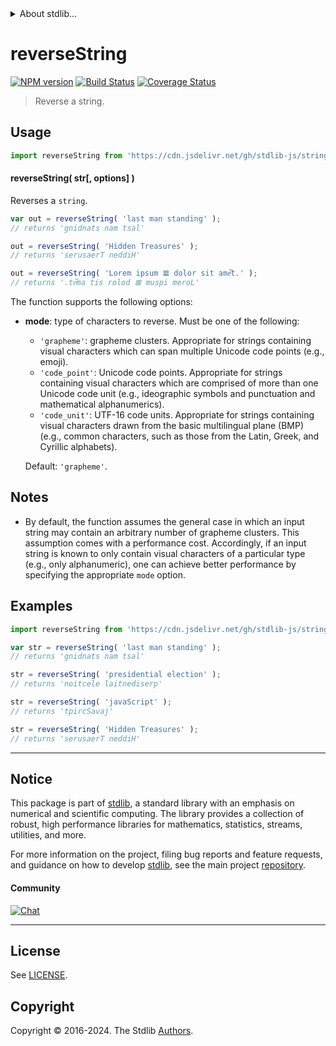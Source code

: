<!--

@license Apache-2.0

Copyright (c) 2018 The Stdlib Authors.

Licensed under the Apache License, Version 2.0 (the "License");
you may not use this file except in compliance with the License.
You may obtain a copy of the License at

   http://www.apache.org/licenses/LICENSE-2.0

Unless required by applicable law or agreed to in writing, software
distributed under the License is distributed on an "AS IS" BASIS,
WITHOUT WARRANTIES OR CONDITIONS OF ANY KIND, either express or implied.
See the License for the specific language governing permissions and
limitations under the License.

-->


<details>
  <summary>
    About stdlib...
  </summary>
  <p>We believe in a future in which the web is a preferred environment for numerical computation. To help realize this future, we've built stdlib. stdlib is a standard library, with an emphasis on numerical and scientific computation, written in JavaScript (and C) for execution in browsers and in Node.js.</p>
  <p>The library is fully decomposable, being architected in such a way that you can swap out and mix and match APIs and functionality to cater to your exact preferences and use cases.</p>
  <p>When you use stdlib, you can be absolutely certain that you are using the most thorough, rigorous, well-written, studied, documented, tested, measured, and high-quality code out there.</p>
  <p>To join us in bringing numerical computing to the web, get started by checking us out on <a href="https://github.com/stdlib-js/stdlib">GitHub</a>, and please consider <a href="https://opencollective.com/stdlib">financially supporting stdlib</a>. We greatly appreciate your continued support!</p>
</details>

# reverseString

[![NPM version][npm-image]][npm-url] [![Build Status][test-image]][test-url] [![Coverage Status][coverage-image]][coverage-url] <!-- [![dependencies][dependencies-image]][dependencies-url] -->

> Reverse a string.



<section class="usage">

## Usage

```javascript
import reverseString from 'https://cdn.jsdelivr.net/gh/stdlib-js/string-reverse@deno/mod.js';
```

#### reverseString( str\[, options] )

Reverses a `string`.

```javascript
var out = reverseString( 'last man standing' );
// returns 'gnidnats nam tsal'

out = reverseString( 'Hidden Treasures' );
// returns 'serusaerT neddiH'

out = reverseString( 'Lorem ipsum 𝌆 dolor sit ameͨ͆t.' );
// returns '.teͨ͆ma tis rolod 𝌆 muspi meroL'
```

The function supports the following options:

-   **mode**: type of characters to reverse. Must be one of the following:

    -   `'grapheme'`: grapheme clusters. Appropriate for strings containing visual characters which can span multiple Unicode code points (e.g., emoji).
    -   `'code_point'`: Unicode code points. Appropriate for strings containing visual characters which are comprised of more than one Unicode code unit (e.g., ideographic symbols and punctuation and mathematical alphanumerics).
    -   `'code_unit'`: UTF-16 code units. Appropriate for strings containing visual characters drawn from the basic multilingual plane (BMP) (e.g., common characters, such as those from the Latin, Greek, and Cyrillic alphabets).

    Default: `'grapheme'`.

</section>

<!-- /.usage -->

<!-- Package usage notes. Make sure to keep an empty line after the `section` element and another before the `/section` close. -->

<section class="notes">

## Notes

-   By default, the function assumes the general case in which an input string may contain an arbitrary number of grapheme clusters. This assumption comes with a performance cost. Accordingly, if an input string is known to only contain visual characters of a particular type (e.g., only alphanumeric), one can achieve better performance by specifying the appropriate `mode` option.

</section>

<!-- /.notes -->

<section class="examples">

## Examples

<!-- eslint no-undef: "error" -->

```javascript
import reverseString from 'https://cdn.jsdelivr.net/gh/stdlib-js/string-reverse@deno/mod.js';

var str = reverseString( 'last man standing' );
// returns 'gnidnats nam tsal'

str = reverseString( 'presidential election' );
// returns 'noitcele laitnediserp'

str = reverseString( 'javaScript' );
// returns 'tpircSavaj'

str = reverseString( 'Hidden Treasures' );
// returns 'serusaerT neddiH'
```

</section>

<!-- /.examples -->



<!-- Section for related `stdlib` packages. Do not manually edit this section, as it is automatically populated. -->

<section class="related">

</section>

<!-- /.related -->

<!-- Section for all links. Make sure to keep an empty line after the `section` element and another before the `/section` close. -->


<section class="main-repo" >

* * *

## Notice

This package is part of [stdlib][stdlib], a standard library with an emphasis on numerical and scientific computing. The library provides a collection of robust, high performance libraries for mathematics, statistics, streams, utilities, and more.

For more information on the project, filing bug reports and feature requests, and guidance on how to develop [stdlib][stdlib], see the main project [repository][stdlib].

#### Community

[![Chat][chat-image]][chat-url]

---

## License

See [LICENSE][stdlib-license].


## Copyright

Copyright &copy; 2016-2024. The Stdlib [Authors][stdlib-authors].

</section>

<!-- /.stdlib -->

<!-- Section for all links. Make sure to keep an empty line after the `section` element and another before the `/section` close. -->

<section class="links">

[npm-image]: http://img.shields.io/npm/v/@stdlib/string-reverse.svg
[npm-url]: https://npmjs.org/package/@stdlib/string-reverse

[test-image]: https://github.com/stdlib-js/string-reverse/actions/workflows/test.yml/badge.svg?branch=v0.2.2
[test-url]: https://github.com/stdlib-js/string-reverse/actions/workflows/test.yml?query=branch:v0.2.2

[coverage-image]: https://img.shields.io/codecov/c/github/stdlib-js/string-reverse/main.svg
[coverage-url]: https://codecov.io/github/stdlib-js/string-reverse?branch=main

<!--

[dependencies-image]: https://img.shields.io/david/stdlib-js/string-reverse.svg
[dependencies-url]: https://david-dm.org/stdlib-js/string-reverse/main

-->

[chat-image]: https://img.shields.io/gitter/room/stdlib-js/stdlib.svg
[chat-url]: https://app.gitter.im/#/room/#stdlib-js_stdlib:gitter.im

[stdlib]: https://github.com/stdlib-js/stdlib

[stdlib-authors]: https://github.com/stdlib-js/stdlib/graphs/contributors

[cli-section]: https://github.com/stdlib-js/string-reverse#cli
[cli-url]: https://github.com/stdlib-js/string-reverse/tree/cli
[@stdlib/string-reverse]: https://github.com/stdlib-js/string-reverse/tree/main

[umd]: https://github.com/umdjs/umd
[es-module]: https://developer.mozilla.org/en-US/docs/Web/JavaScript/Guide/Modules

[deno-url]: https://github.com/stdlib-js/string-reverse/tree/deno
[deno-readme]: https://github.com/stdlib-js/string-reverse/blob/deno/README.md
[umd-url]: https://github.com/stdlib-js/string-reverse/tree/umd
[umd-readme]: https://github.com/stdlib-js/string-reverse/blob/umd/README.md
[esm-url]: https://github.com/stdlib-js/string-reverse/tree/esm
[esm-readme]: https://github.com/stdlib-js/string-reverse/blob/esm/README.md
[branches-url]: https://github.com/stdlib-js/string-reverse/blob/main/branches.md

[stdlib-license]: https://raw.githubusercontent.com/stdlib-js/string-reverse/main/LICENSE

[mdn-regexp]: https://developer.mozilla.org/en-US/docs/Web/JavaScript/Guide/Regular_Expressions

[standard-streams]: https://en.wikipedia.org/wiki/Standard_streams

</section>

<!-- /.links -->
